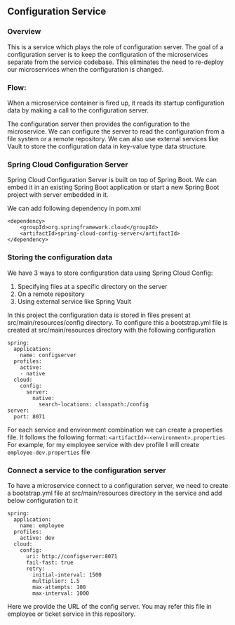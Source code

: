 ## Configuration Service

### Overview
This is a service which plays the role of configuration server. The goal of a configuration server is to keep the configuration of the microservices separate from the service codebase. This eliminates the need to re-deploy our microservices when the configuration is changed.

### Flow:
When a microservice container is fired up, it reads its startup configuration data by making a call to the configuration server.

The configuration server then provides the configuration to the microservice. We can configure the server to read the configuration from a file system or a remote repository. We can also use external services like Vault to store the configuration data in key-value type data structure.

### Spring Cloud Configuration Server
Spring Cloud Configuration Server is built on top of Spring Boot. We can embed it in an existing Spring Boot application or start a new Spring Boot project with server embedded in it.

We can add following dependency in pom.xml

```
<dependency>
	<groupId>org.springframework.cloud</groupId>
	<artifactId>spring-cloud-config-server</artifactId>
</dependency>
```

### Storing the configuration data

We have 3 ways to store configuration data using Spring Cloud Config:
1. Specifying files at a specific directory on the server
2. On a remote repository
3. Using external service like Spring Vault

In this project the configuration data is stored in files present at src/main/resources/config directory. To configure this a bootstrap.yml file is created at src/main/resources directory with the following configuration

```
spring:
  application:
    name: configserver
  profiles:
    active:
    - native
  cloud:
    config:
      server:
        native:
          search-locations: classpath:/config
server:
  port: 8071
```

For each service and environment combination we can create a properties file. It follows the following format: `<artifactId>-<environment>.properties`
For example, for my employee service with dev profile I will create `employee-dev.properties` file

### Connect a service to the configuration server

To have a microservice connect to a configuration server, we need to create a bootstrap.yml file at src/main/resources directory in the service and add below configuration to it

```
spring:
  application:
    name: employee
  profiles:
    active: dev
  cloud:
    config:
      uri: http://configserver:8071
      fail-fast: true
      retry:
        initial-interval: 1500
        multiplier: 1.5
        max-attempts: 100
        max-interval: 1000
```
Here we provide the URL of the config server. You may refer this file in employee or ticket service in this repository.
